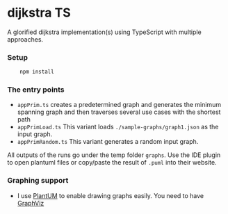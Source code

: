 # dijkstra TS

A glorified dijkstra implementation(s) using TypeScript with multiple approaches.

### Setup

```bash
    npm install
```

### The entry points

* `appPrim.ts` creates a predetermined graph and generates the minimum spanning graph and then traverses several use
  cases with the shortest path
* `appPrimLoad.ts` This variant loads `./sample-graphs/graph1.json` as the input graph.
* `appPrimRandom.ts` This variant generates a random input graph.

All outputs of the runs go under the temp folder `graphs`. Use the IDE plugin to open plantuml files or copy/paste the
result of `.puml` into their website.

### Graphing support

* I use [PlantUM](https://plantuml.com/download) to enable drawing graphs easily. You need to
  have [GraphViz](https://plantuml.com/graphviz-dot)